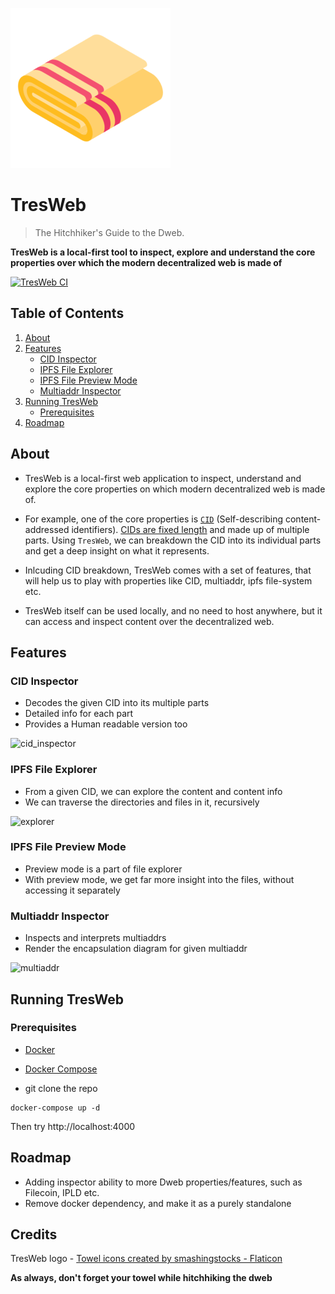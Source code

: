 ![Don't forget your towel](doc_assets/towel.png?raw=true  "Don't forget your towel")
# TresWeb

> The Hitchhiker's Guide to the Dweb.

**TresWeb is a local-first tool to inspect, explore and understand the core properties over which the  modern decentralized web is made of**

[![TresWeb CI](https://github.com/spawnfest/tres-web/actions/workflows/ci.yml/badge.svg?branch=master)](https://github.com/spawnfest/tres-web/actions/workflows/ci.yml)

## Table of Contents

1. [About](#about)
2. [Features](#features)
    - [CID Inspector](#cid-inspector)
    - [IPFS File Explorer](#ipfs-file-explorer)
    - [IPFS File Preview Mode](#ipfs-file-preview-mode)
    - [Multiaddr Inspector](#multiaddr-inspector)
3. [Running TresWeb](#running-tresweb)
    - [Prerequisites](#prerequisites)
4. [Roadmap](#roadmap)

## About

- TresWeb is a local-first web application to inspect, understand and explore the core properties on which modern decentralized web is made of.

- For example, one of the core properties is [`CID`](https://proto.school/content-addressing/03) (Self-describing content-addressed identifiers). [CIDs are fixed length](https://proto.school/anatomy-of-a-cid/01) and made up of multiple parts. Using `TresWeb`, we can breakdown the CID into its individual parts and get a deep insight on what it represents.

- Inlcuding CID breakdown, TresWeb comes with a set of features, that will help us to play with properties like CID, multiaddr, ipfs file-system etc.

- TresWeb itself can be used locally, and no need to host anywhere, but it can access and inspect content over the decentralized web.

## Features

### CID Inspector

- Decodes the given CID into its multiple parts
- Detailed info for each part
- Provides a Human readable version too

![cid_inspector](doc_assets/cid_inspector.gif?raw=true  "cid_inspector")

### IPFS File Explorer

- From a given CID, we can explore the content and content info
- We can traverse the directories and files in it, recursively

![explorer](doc_assets/explorer.gif?raw=true  "explorer")


### IPFS File Preview Mode

- Preview mode is a part of file explorer
- With preview mode, we get far more insight into the files, without accessing it separately

### Multiaddr Inspector
- Inspects and interprets multiaddrs
- Render the encapsulation diagram for given multiaddr

![multiaddr](doc_assets/multiaddr.gif?raw=true  "multiaddr")


## Running TresWeb

### Prerequisites

- [Docker](https://docs.docker.com/engine/install/)
- [Docker Compose](https://docs.docker.com/compose/install/)

- git clone the repo

```
docker-compose up -d
```

Then try http://localhost:4000
## Roadmap
- Adding inspector ability to more Dweb properties/features, such as Filecoin, IPLD etc.
- Remove docker dependency, and make it as a purely standalone
## Credits

<div>TresWeb logo -  <a href="https://www.flaticon.com/free-icons/towel" title="towel icons">Towel icons created by smashingstocks - Flaticon</a>

**As always, don't forget your towel while hitchhiking the dweb**